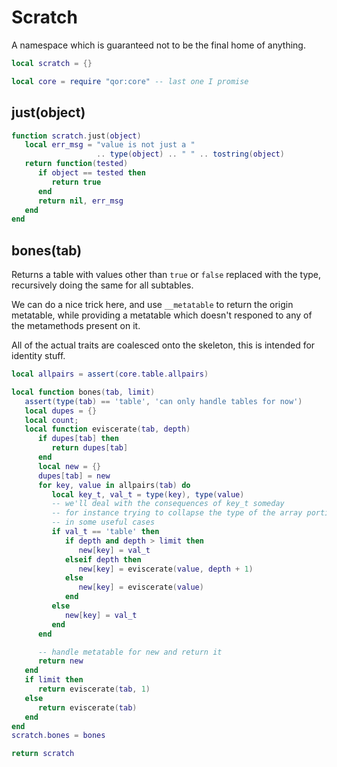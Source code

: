 # Scratch

A namespace which is guaranteed not to be the final home of anything\.

```lua
local scratch = {}
```

```lua
local core = require "qor:core" -- last one I promise
```

## just\(object\)

```lua
function scratch.just(object)
   local err_msg = "value is not just a "
                   .. type(object) .. " " .. tostring(object)
   return function(tested)
      if object == tested then
         return true
      end
      return nil, err_msg
   end
end
```


## bones\(tab\)

Returns a table with values other than `true` or `false` replaced with the
type, recursively doing the same for all subtables\.

We can do a nice trick here, and use `__metatable` to return the origin
metatable, while providing a metatable which doesn't responed to any of the
metamethods present on it\.

All of the actual traits are coalesced onto the skeleton, this is intended for
identity stuff\.

```lua
local allpairs = assert(core.table.allpairs)

local function bones(tab, limit)
   assert(type(tab) == 'table', 'can only handle tables for now')
   local dupes = {}
   local count;
   local function eviscerate(tab, depth)
      if dupes[tab] then
         return dupes[tab]
      end
      local new = {}
      dupes[tab] = new
      for key, value in allpairs(tab) do
         local key_t, val_t = type(key), type(value)
         -- we'll deal with the consequences of key_t someday
         -- for instance trying to collapse the type of the array portion
         -- in some useful cases
         if val_t == 'table' then
            if depth and depth > limit then
               new[key] = val_t
            elseif depth then
               new[key] = eviscerate(value, depth + 1)
            else
               new[key] = eviscerate(value)
            end
         else
            new[key] = val_t
         end
      end

      -- handle metatable for new and return it
      return new
   end
   if limit then
      return eviscerate(tab, 1)
   else
      return eviscerate(tab)
   end
end
scratch.bones = bones
```


```lua
return scratch
```
